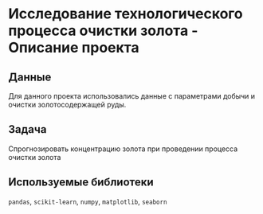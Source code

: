 # Исследование технологического процесса очистки золота - Описание проекта

## Данные
Для данного проекта использовались данные с параметрами добычи и очистки золотосодержащей руды. 

## Задача 
Спрогнозировать концентрацию золота при проведении процесса очистки золота

## Используемые библиотеки
`pandas`, `scikit-learn`, `numpy`, `matplotlib`, `seaborn`